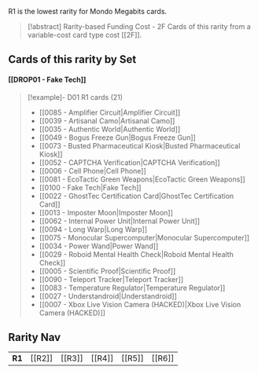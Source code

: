 R1 is the lowest rarity for Mondo Megabits cards.


> [!abstract] Rarity-based Funding Cost - 2F
> Cards of this rarity from a variable-cost card type cost [[2F]]. 


## Cards of this rarity by Set

#### [[DROP01 - Fake Tech]]

> [!example]- D01 R1 cards (21)
>  - [[0085 - Amplifier Circuit|Amplifier Circuit]]
>  - [[0039 - Artisanal Camo|Artisanal Camo]]
>  - [[0035 - Authentic World|Authentic World]]
>  - [[0049 - Bogus Freeze Gun|Bogus Freeze Gun]]
>  - [[0073 - Busted Pharmaceutical Kiosk|Busted Pharmaceutical Kiosk]]
>  - [[0052 - CAPTCHA Verification|CAPTCHA Verification]]
>  - [[0006 - Cell Phone|Cell Phone]]
>  - [[0081 - EcoTactic Green Weapons|EcoTactic Green Weapons]]
>  - [[0100 - Fake Tech|Fake Tech]]
>  - [[0022 - GhostTec Certification Card|GhostTec Certification Card]]
>  - [[0013 - Imposter Moon|Imposter Moon]]
>  - [[0062 - Internal Power Unit|Internal Power Unit]]
>  - [[0094 - Long Warp|Long Warp]]
>  - [[0075 - Monocular Supercomputer|Monocular Supercomputer]]
>  - [[0034 - Power Wand|Power Wand]]
>  - [[0029 - Roboid Mental Health Check|Roboid Mental Health Check]]
>  - [[0005 - Scientific Proof|Scientific Proof]]
>  - [[0090 - Teleport Tracker|Teleport Tracker]]
>  - [[0083 - Temperature Regulator|Temperature Regulator]]
>  - [[0027 - Understandroid|Understandroid]]
>  - [[0007 - Xbox Live Vision Camera (HACKED)|Xbox Live Vision Camera (HACKED)]]


## Rarity Nav
|    |     |     |     |     |     |
| :------: | --- | --- | --- | --- | --- |
| **R1**  | [[R2]]  | [[R3]]  | [[R4]]  | [[R5]]  | [[R6]]    |




